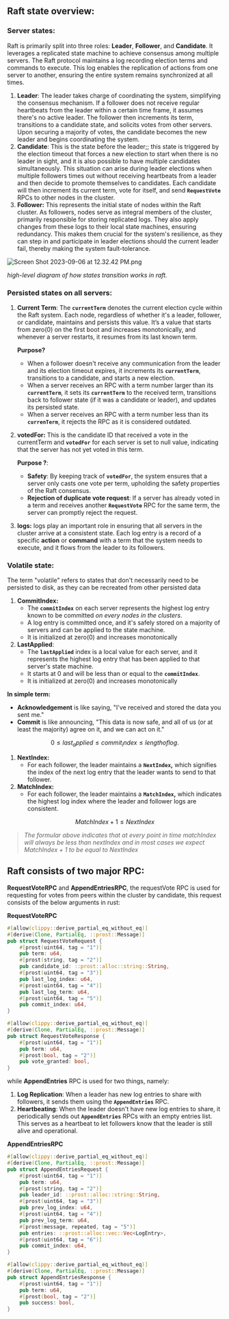 
## Raft state **overview:**

### Server states:

Raft is primarily split into three roles: **Leader**, **Follower**, and **Candidate**. It leverages a replicated state machine to achieve consensus among multiple servers. The Raft protocol maintains a log recording election terms and commands to execute. This log enables the replication of actions from one server to another, ensuring the entire system remains synchronized at all times.

1. **Leader**: The leader takes charge of coordinating the system, simplifying the consensus mechanism. If a follower does not receive regular heartbeats from the leader within a certain time frame, it assumes there's no active leader. The follower then increments its term, transitions to a candidate state, and solicits votes from other servers. Upon securing a majority of votes, the candidate becomes the new leader and begins coordinating the system.
2. **Candidate**: This is the state before the leader;; this state is triggered by the election timeout that forces a new election to start when there is no leader in sight, and it is also possible to have multiple candidates simultaneously. This situation can arise during leader elections when multiple followers times out without receiving heartbeats from a leader and then decide to promote themselves to candidates. Each candidate will then increment its current term, vote for itself, and send **`RequestVote`** RPCs to other nodes in the cluster.
3. **Follower:** This represents the initial state of nodes within the Raft cluster. As followers, nodes serve as integral members of the cluster, primarily responsible for storing replicated logs. They also apply changes from these logs to their local state machines, ensuring redundancy. This makes them crucial for the system's resilience, as they can step in and participate in leader elections should the current leader fail, thereby making the system fault-tolerance.

![Screen Shot 2023-09-06 at 12.32.42 PM.png](https://github.com/TheDhejavu/rust-raft/blob/main/public/raftstate.png)

*high-level diagram of how states transition works in raft.* 

### Persisted states on all servers:

1. **Current Term**: The **`currentTerm`** denotes the current election cycle within the Raft system. Each node, regardless of whether it's a leader, follower, or candidate, maintains and persists this value.  It’s a value that starts from zero(0) on the first boot and increases monotonically, and whenever a server restarts, it resumes from its last known term.
    
    **Purpose?** 
    
    - When a follower doesn't receive any communication from the leader and its election timeout expires, it increments its **`currentTerm`**, transitions to a candidate, and starts a new election.
    - When a server receives an RPC with a term number larger than its **`currentTerm`**, it sets its **`currentTerm`** to the received term, transitions back to follower state (if it was a candidate or leader), and updates its persisted state.
    - When a server receives an RPC with a term number less than its **`currenTerm`**, it rejects the RPC as it is considered outdated.
2. **votedFor:** This is the candidate ID that received a vote in the currentTerm and **`votedFor`** for each server is set to null value, indicating that the server has not yet voted in this term.
    
    **Purpose ?**:
    
    - **Safety**: By keeping track of **`votedFor`**, the system ensures that a server only casts one vote per term, upholding the safety properties of the Raft consensus.
    - **Rejection of duplicate vote request**: If a server has already voted in a term and receives another **`RequestVote`** RPC for the same term, the server can promptly reject the request.
3. **logs:** logs play an important role in ensuring that all servers in the cluster arrive at a consistent state. Each log entry is a record of a specific **action** or **command** with a term that the system needs to execute, and it flows from the leader to its followers. 

### Volatile state:

The term "volatile" refers to states that don't necessarily need to be persisted to disk, as they can be recreated from other persisted data

1. **CommitIndex:** 
    - The **`commitIndex`** on each server represents the highest log entry known to be committed *on every nodes in the clusters*.
    - A log entry is committed once, and it's safely stored on a majority of servers and can be applied to the state machine.
    - It is initialized at zero(0) and increases monotonically
2. **LastApplied**:
    - The **`lastApplied`** index is a local value for each server, and it represents the highest log entry that has been applied to that server's state machine.
    - It starts at 0 and will be less than or equal to the **`commitIndex`**.
    - It is initialized at zero(0) and increases monotonically

**In simple term:** 

- **Acknowledgement** is like saying, "I've received and stored the data you sent me."
- **Commit** is like announcing, "This data is now safe, and all of us (or at least the majority) agree on it, and we can act on it."

$$
0 ≤ last_applied ≤ commit_index ≤ length of log.
$$

1. **NextIndex:** 
    - For each follower, the leader maintains a **`NextIndex`,** which signifies the index of the next log entry that the leader wants to send to that follower.
2. **MatchIndex:** 
    - For each follower, the leader maintains a **`MatchIndex`,** which indicates the highest log index where the leader and follower logs are consistent.
    
$$
MatchIndex+1≤NextIndex
$$
    

> *The formular above indicates that at every point in time matchIndex will always be less than nextIndex and in most cases we expect MatchIndex + 1 to be equal to NextIndex*
> 

## **Raft consists of two major RPC:**

**RequestVoteRPC** and **AppendEntriesRPC**, the requestVote RPC is used for requesting for votes from peers within the cluster by candidate, this request consists of the below arguments in rust:

**RequestVoteRPC**

```rust
#[allow(clippy::derive_partial_eq_without_eq)]
#[derive(Clone, PartialEq, ::prost::Message)]
pub struct RequestVoteRequest {
    #[prost(uint64, tag = "1")]
    pub term: u64,
    #[prost(string, tag = "2")]
    pub candidate_id: ::prost::alloc::string::String,
    #[prost(uint64, tag = "3")]
    pub last_log_index: u64,
    #[prost(uint64, tag = "4")]
    pub last_log_term: u64,
    #[prost(uint64, tag = "5")]
    pub commit_index: u64,
}

#[allow(clippy::derive_partial_eq_without_eq)]
#[derive(Clone, PartialEq, ::prost::Message)]
pub struct RequestVoteResponse {
    #[prost(uint64, tag = "1")]
    pub term: u64,
    #[prost(bool, tag = "2")]
    pub vote_granted: bool,
}
```

while **AppendEntries** RPC is used for two things, namely:

1. **Log Replication**: When a leader has new log entries to share with followers, it sends them using the **`AppendEntries`** RPC. 
2. **Heartbeating**: When the leader doesn't have new log entries to share, it periodically sends out **`AppendEntries`** RPCs with an empty entries list. This serves as a heartbeat to let followers know that the leader is still alive and operational.

**AppendEntriesRPC**

```rust
#[allow(clippy::derive_partial_eq_without_eq)]
#[derive(Clone, PartialEq, ::prost::Message)]
pub struct AppendEntriesRequest {
    #[prost(uint64, tag = "1")]
    pub term: u64,
    #[prost(string, tag = "2")]
    pub leader_id: ::prost::alloc::string::String,
    #[prost(uint64, tag = "3")]
    pub prev_log_index: u64,
    #[prost(uint64, tag = "4")]
    pub prev_log_term: u64,
    #[prost(message, repeated, tag = "5")]
    pub entries: ::prost::alloc::vec::Vec<LogEntry>,
    #[prost(uint64, tag = "6")]
    pub commit_index: u64,
}

#[allow(clippy::derive_partial_eq_without_eq)]
#[derive(Clone, PartialEq, ::prost::Message)]
pub struct AppendEntriesResponse {
    #[prost(uint64, tag = "1")]
    pub term: u64,
    #[prost(bool, tag = "2")]
    pub success: bool,
}
```